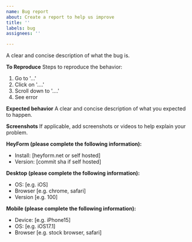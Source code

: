 ```yaml
---
name: Bug report
about: Create a report to help us improve
title: ''
labels: bug
assignees: ''

---
```


A clear and concise description of what the bug is.

**To Reproduce**
Steps to reproduce the behavior:
1. Go to '...'
2. Click on '....'
3. Scroll down to '....'
4. See error

**Expected behavior**
A clear and concise description of what you expected to happen.

**Screenshots**
If applicable, add screenshots or videos to help explain your problem.

**HeyForm (please complete the following information):**
- Install: [heyform.net or self hosted]
- Version: [commit sha if self hosted]

**Desktop (please complete the following information):**
- OS: [e.g. iOS]
- Browser [e.g. chrome, safari]
- Version [e.g. 100]

**Mobile (please complete the following information):**
- Device: [e.g. iPhone15]
- OS: [e.g. iOS17.1]
- Browser [e.g. stock browser, safari]
